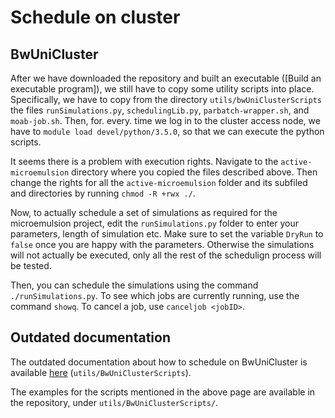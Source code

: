 # Schedule on cluster
## BwUniCluster

After we have downloaded the repository and built an executable ([Build an executable program]), we still have to copy some utility scripts into place. Specifically, we have to copy from the directory ```utils/bwUniClusterScripts``` the files ```runSimulations.py```, ```schedulingLib.py```, ```parbatch-wrapper.sh```, and ```moab-job.sh```. Then, for. every. time we log in to the cluster access node, we have to ```module load devel/python/3.5.0```, so that we can execute the python scripts.

It seems there is a problem with execution rights. Navigate to the ```active-microemulsion``` directory where you copied the files described above. Then change the rights for all the ```active-microemulsion``` folder and its subfiled and directories by running ```chmod -R +rwx ./```.

Now, to actually schedule a set of simulations as required for the microemulsion project, edit the ```runSimulations.py``` folder to enter your parameters, length of simulation etc. Make sure to set the variable ```DryRun``` to ```false``` once you are happy with the parameters. Otherwise the simulations will not actually be executed, only all the rest of the schedulign process will be tested.

Then, you can schedule the simulations using the command ```./runSimulations.py```. To see which jobs are currently running, use the command ```showq```. To cancel a job, use ```canceljob <jobID>```.

## Outdated documentation
The outdated documentation about how to schedule on BwUniCluster is available [here](../../utils/BwUniClusterScripts/README.md) (`utils/BwUniClusterScripts`).

The examples for the scripts mentioned in the above page are available in the repository, under `utils/BwUniClusterScripts/`.
